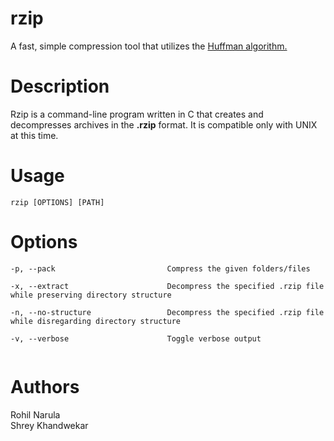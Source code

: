 # rzip
A fast, simple compression tool that utilizes the [Huffman algorithm.](http://www.geeksforgeeks.org/greedy-algorithms-set-3-huffman-coding/)     

# Description 
Rzip is a command-line program written in C that creates and decompresses archives in the **.rzip** format. It is compatible only with UNIX at this time.

# Usage 
```    
rzip [OPTIONS] [PATH] 
```

# Options  
```
-p, --pack                         Compress the given folders/files 

-x, --extract                      Decompress the specified .rzip file while preserving directory structure    

-n, --no-structure                 Decompress the specified .rzip file while disregarding directory structure 

-v, --verbose                      Toggle verbose output           
    
 ```  


# Authors 
Rohil Narula    
Shrey Khandwekar
